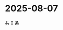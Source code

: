 # 2025-08-07

共 0 条

<!-- BEGIN ZHIHUVIDEO -->
<!-- 最后更新时间 Thu Aug 07 2025 17:18:45 GMT+0800 (China Standard Time) -->

<!-- END ZHIHUVIDEO -->
